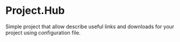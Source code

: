# Project.Hub
Simple project that allow describe useful links and downloads for your project using configuration file.
